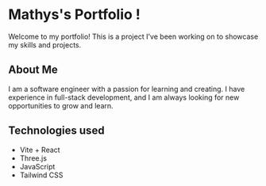 # Mathys's Portfolio ! 

Welcome to my portfolio! This is a project I've been working on to showcase my skills and projects.

## About Me

I am a software engineer with a passion for learning and creating. I have experience in full-stack development, and I am always looking for new opportunities to grow and learn.

## Technologies used

- Vite + React
- Three.js
- JavaScript
- Tailwind CSS
